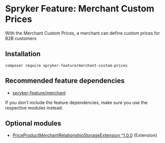 # Spryker Feature: Merchant Custom Prices

With the Merchant Custom Prices, a merchant can define custom prices for B2B customers

## Installation

```
composer require spryker-feature/merchant-custom-prices
```

## Recommended feature dependencies
- [spryker-feature/merchant](https://github.com/spryker-feature/merchant)

If you don't include the feature dependencies, make sure you use the respective modules instead.

## Optional modules
- [PriceProductMerchantRelationshipStorageExtension ^1.0.0](https://github.com/spryker/price-product-merchant-relationship-storage-extension) (Extension)
